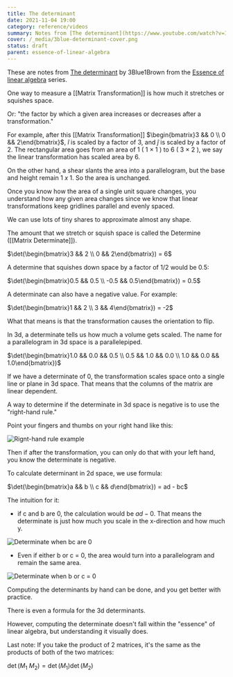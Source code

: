 ```yaml
---
title: The determinant
date: 2021-11-04 19:00
category: reference/videos
summary: Notes from [The determinant](https://www.youtube.com/watch?v=Ip3X9LOh2dk) by 3Blue1Brown from the [Essence of linear algebra](https://www.youtube.com/playlist?list=PLZHQObOWTQDPD3MizzM2xVFitgF8hE_ab) series.
cover: /_media/3blue-determinant-cover.png
status: draft
parent: essence-of-linear-algebra
---
```


These are notes from [The determinant](https://www.youtube.com/watch?v=Ip3X9LOh2dk) by 3Blue1Brown from the [Essence of linear algebra](https://www.youtube.com/playlist?list=PLZHQObOWTQDPD3MizzM2xVFitgF8hE_ab) series.

One way to measure a [[Matrix Transformation]] is how much it stretches or squishes space.

Or: "the factor by which a given area increases or decreases after a transformation."

For example, after this [[Matrix Transformation]] $\begin{bmatrix}3 && 0 \\ 0 && 2\end{bmatrix}$, $\hat{i}$ is scaled by a factor of 3, and $\hat{j}$ is scaled by a factor of 2. The rectangular area goes from an area of 1 ( $1 \ \times \ 1$ ) to 6 ( $3 \ \times \ 2$ ), we say the linear transformation has scaled area by 6.

On the other hand, a shear slants the area into a parallelogram, but the base and height remain $1 \ x \ 1$. So the area is unchanged.

Once you know how the area of a single unit square changes, you understand how any given area changes since we know that linear transformations keep gridlines parallel and evenly spaced.

We can use lots of tiny shares to approximate almost any shape.

The amount that we stretch or squish space is called the Determine ([[Matrix Determinate]]).

$\det(\begin{bmatrix}3 && 2 \\ 0 && 2\end{bmatrix}) = 6$

A determine that squishes down space by a factor of 1/2 would be 0.5:

$\det(\begin{bmatrix}0.5 && 0.5 \\ -0.5 && 0.5\end{bmatrix}) = 0.5$

A determinate can also have a negative value. For example:

$\det(\begin{bmatrix}1 && 2 \\ 3 && 4\end{bmatrix}) = -2$

What that means is that the transformation causes the orientation to flip.

In 3d, a determinate tells us how much a volume gets scaled. The name for a parallelogram in 3d space is a parallelepiped. 

$\det(\begin{bmatrix}1.0 && 0.0 && 0.5 \\ 0.5 && 1.0 && 0.0 \\ 1.0 && 0.0 && 1.0\end{bmatrix})$

If we have a determinate of 0, the transformation scales space onto a single line or plane in 3d space. That means that the columns of the matrix are linear dependent.

A way to determine if the determinate in 3d space is negative is to use the "right-hand rule."

Point your fingers and thumbs on your right hand like this:

![Rignt-hand rule example](/_media/right-hand-rules.png)

Then if after the transformation, you can only do that with your left hand, you know the determinate is negative.

To calculate determinant in 2d space, we use formula: 

$\det(\begin{bmatrix}a && b \\ c && d\end{bmatrix}) = ad - bc$

The intuition for it:

* if c and b are 0, the calculation would be $ad - 0$. That means the determinate is just how much you scale in the x-direction and how much y.

![Determinate when bc are 0](/_media/determinate-when-bc-0.png)

* Even if either b or c = 0, the area would turn into a parallelogram and remain the same area.

![Determinate when b or c =  0](/_media/determinate-when-bc-0.png)

Computing the determinants by hand can be done, and you get better with practice.

There is even a formula for the 3d determinants.

However, computing the determinate doesn't fall within the "essence" of linear algebra, but understanding it visually does.

Last note: If you take the product of 2 matrices, it's the same as the products of both of the two matrices:

$\det(M_1 \ M_2) =\det(M_1) \det(M_2)$
